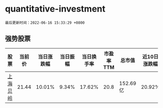 # quantitative-investment

`最后更新时间：2022-06-16 15:33:29 +0800`

## 强势股票

|股票|当前价|当日涨跌幅|当日振幅|当日换手率|市盈率TTM|总市值|近10日涨跌幅|
|----|----|----|----|----|----|----|----|
|[上海贝岭](https://xueqiu.com/S/SH600171)|21.44|10.01%|9.34%|17.62%|20.8|152.69亿|20.92%|
